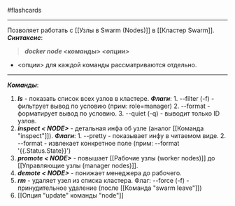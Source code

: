 #flashcards
***
Позволяет работать с [[Узлы в Swarm (Nodes)]] в [[Кластер Swarm]].
***Синтаксис***:
>***docker node <команды> <опции>***
- <опции> для каждой команды рассматриваются отдельно.
***
***Команды***:
1. ***ls*** - показать список всех узлов в кластере.
	***Флаги***:
		1. --filter (-f) - фильтрует вывод по условию (прим: role=manager)
		2. --format - форматирует вывод по условию.
		3. --quiet (-q) - выводит только ID узлов.
2. ***inspect < NODE>*** - детальная инфа об узле (аналог [[Команда "inspect"]]).
	***Флаги***:
		1. --pretty - показывает инфу в читаемом виде.
		2. --format - извлекает конкретное поле (прим: --format '{{.Status.State}}')
3. ***promote < NODE>*** - повышает [[Рабочие узлы (worker nodes)]] до [[Управляющие узлы (manager nodes)]].
4. ***demote < NODE>*** - понижает менеджера до рабочего.
5. ***rm*** - удаляет узел из списка кластера.
	Флаг: --force (-f) - принудительное удаление (после [[Команда "swarm leave"]])
6. [[Опция "update" команды "node"]]
<!--SR:!2025-10-20,3,250-->